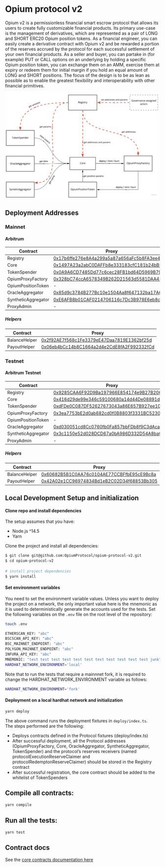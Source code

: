 # Opium protocol v2

Opium v2 is a permissionless financial smart escrow protocol that allows its users to create fully customizable financial products. Its primary use-case is the management of derivatives, which are represented as a pair of LONG and SHORT ERC20 Opium position tokens. As a financial engineer, you can easily create a derivative contract with Opium v2 and be rewarded a portion of the reserves accrued by the protocol for each successful settlement of your own financial products. As a seller and buyer, you can partake in (for example) PUT or CALL options on an underlying by holding a specific Opium position token, you can exchange them on an AMM, exercise them at expiry or redeem them for initial margin if you hold an equal amount of LONG and SHORT positions. The focus of the design is to be as lean as possible as to enable the greatest flexibility and interoperability with other financial primitives.

![Opium-protocol-v2-architecture](./docs/opium_v2_architecture.jpg "Opium-v2-architecture")

## Deployment Addresses

### Mainnet

#### Arbitrum
| Contract            | Proxy                                      | Implementation                             |
|---------------------|--------------------------------------------|--------------------------------------------|
| Registry            | [0x17b6ffe276e8A4a299a5a87a656aFc5b8FA3ee4a](https://arbiscan.io/address/0x17b6ffe276e8A4a299a5a87a656aFc5b8FA3ee4a) | [0x845a7872d1cDe2B3285dE9f66B1D2EC70307cC6b](https://arbiscan.io/address/0x845a7872d1cDe2B3285dE9f66B1D2EC70307cC6b) |
| Core                | [0x1497A23a2abC0DAFFb8e333183cfC181b24bB570](https://arbiscan.io/address/0x1497A23a2abC0DAFFb8e333183cfC181b24bB570) | [0x5854694204828385ED3d5B9d0FF912794D78cdaE](https://arbiscan.io/address/0x5854694204828385ED3d5B9d0FF912794D78cdaE) |
| TokenSpender        | [0x0A9A6CD7485Dd77c6cec28FB1bd64D5969B79132](https://arbiscan.io/address/0x0A9A6CD7485Dd77c6cec28FB1bd64D5969B79132) | [0x7C78bfaDb7F0EA6E84CC5196B6fAC48fb1cFA34E](https://arbiscan.io/address/0x7C78bfaDb7F0EA6E84CC5196B6fAC48fb1cFA34E) |
| OpiumProxyFactory   | [0x328bC74ccA6578349B262D21563d5581DAA43a16](https://arbiscan.io/address/0x328bC74ccA6578349B262D21563d5581DAA43a16) | [0x5a608F8dfD67504Eb1F07D0b32ACD8753160fCA3](https://arbiscan.io/address/0x5a608F8dfD67504Eb1F07D0b32ACD8753160fCA3) |
| OpiumPositionToken  | -                                          | [0x6384f8070fda183e2b8ce0d521c0a9e7606e30ea](https://arbiscan.io/address/0x6384f8070fda183e2b8ce0d521c0a9e7606e30ea) |
| OracleAggregator    | [0x85d9c3784B277Bc10e1504Aa8f647132ba17A674](https://arbiscan.io/address/0x85d9c3784B277Bc10e1504Aa8f647132ba17A674) | [0xC3e733eaCCD9c3bc54450aCe8074F589760Ae079](https://arbiscan.io/address/0xC3e733eaCCD9c3bc54450aCe8074F589760Ae079) |
| SyntheticAggregator | [0xE6AFB8b01CAF0214706116c7Dc3B978E6eb8ce7e](https://arbiscan.io/address/0xE6AFB8b01CAF0214706116c7Dc3B978E6eb8ce7e) | [0xbd0e3097F47cEcA12407bAc42cDD574cf3072F23](https://arbiscan.io/address/0xbd0e3097F47cEcA12407bAc42cDD574cf3072F23) |
| ProxyAdmin          | -                                          | [0x2ba5fee02489c4c7d550b82044742084a652f01a](https://arbiscan.io/address/0x2ba5fee02489c4c7d550b82044742084a652f01a) |

##### Helpers
| Contract            | Proxy                                      |
|---------------------|--------------------------------------------|
| BalanceHelper            | [0x2f92AE7f568c1Fe3379eE47Daa7819E1362bf25d](https://arbiscan.io/address/0x2f92AE7f568c1Fe3379eE47Daa7819E1362bf25d) |
| PayoutHelper                | [0x06eb4bCc14b8C1664a2d4e2CdE8fA2F992332fCd](https://arbiscan.io/address/0x06eb4bCc14b8C1664a2d4e2CdE8fA2F992332fCd) |
### Testnet

#### Arbitrum Testnet
| Contract            | Proxy                                      | Implementation                             |
|---------------------|--------------------------------------------|--------------------------------------------|
| Registry            | [0x9285CAA6F92D9Ba197966E854174e9B27B2061e5](https://testnet.arbiscan.io/address/0x9285CAA6F92D9Ba197966E854174e9B27B2061e5) | [0x48ccef1ecc69e0b5e5fd3340c15f9a2e18563022](https://testnet.arbiscan.io/address/0x48ccef1ecc69e0b5e5fd3340c15f9a2e18563022) |
| Core                | [0x416d29de99e346c59100680a14d44De08891dE30](https://testnet.arbiscan.io/address/0x416d29de99e346c59100680a14d44De08891dE30) | [0x384a5683155f035200cb16fbed0aedb2a6ffaf37](https://testnet.arbiscan.io/address/0x384a5683155f035200cb16fbed0aedb2a6ffaf37) |
| TokenSpender        | [0xdFDe0C087DF52627673043a86E657B927ee10c4b](https://testnet.arbiscan.io/address/0xdFDe0C087DF52627673043a86E657B927ee10c4b) | [0xaC7C9f40F404Df8f5c0436087b7E9e7b0735f90b](https://testnet.arbiscan.io/address/0xaC7C9f40F404Df8f5c0436087b7E9e7b0735f90b) |
| OpiumProxyFactory   | [0x3ea7753bE2d0ab682cd0f0B8803f3331BC5230fc](https://testnet.arbiscan.io/address/0x3ea7753bE2d0ab682cd0f0B8803f3331BC5230fc) | [0x5C97c97ea1015E4f2aE4274c022A06957Eddbb46](https://testnet.arbiscan.io/address/0x5C97c97ea1015E4f2aE4274c022A06957Eddbb46) |
| OpiumPositionToken  | -                                          | [0x7b006dfca781aee11b4a4e9f42c3239ecd4dcf39](https://testnet.arbiscan.io/address/0x7b006dfca781aee11b4a4e9f42c3239ecd4dcf39) |
| OracleAggregator    | [0xd030051cd8Cc0760fb0Fa857bbFDb8f9C3dAcaDE](https://testnet.arbiscan.io/address/0xd030051cd8Cc0760fb0Fa857bbFDb8f9C3dAcaDE) | [0x5f1670bdbafcbea39579083dfd56984bb4a34d25](https://testnet.arbiscan.io/address/0x5f1670bdbafcbea39579083dfd56984bb4a34d25) |
| SyntheticAggregator | [0x3c1150e52d028DCD67a0bA986D332D54A8baC29A](https://testnet.arbiscan.io/address/0x3c1150e52d028DCD67a0bA986D332D54A8baC29A) | [0x01A44DbFE8a2b9568BEA0C0Db938E0dF93682910](https://testnet.arbiscan.io/address/0x01A44DbFE8a2b9568BEA0C0Db938E0dF93682910) |
| ProxyAdmin          | -                                          | [0xFcEAF12d8A38E1135124E4251A462bA92F22b172](https://testnet.arbiscan.io/address/0xFcEAF12d8A38E1135124E4251A462bA92F22b172) |

##### Helpers
| Contract            | Proxy                                      |
|---------------------|--------------------------------------------|
| BalanceHelper            | [0x60682B5B1C0AA76c0104AE77CCBFfbE95cE9Bc8a](https://testnet.arbiscan.io/address/0x60682B5B1C0AA76c0104AE77CCBFfbE95cE9Bc8a) |
| PayoutHelper                | [0x42A02e1CC96974834Bd1eB2C02D34f68853Bb305](https://testnet.arbiscan.io/address/0x42A02e1CC96974834Bd1eB2C02D34f68853Bb305) |

## Local Development Setup and initialization

#### Clone repo and install dependencies

The setup assumes that you have:

- Node.js ^14.5
- Yarn

Clone the project and install all dependencies:

```sh
$ git clone git@github.com:OpiumProtocol/opium-protocol-v2.git
$ cd opium-protocol-v2

# install project dependencies
$ yarn install
```

#### Set environment variables

You need to set the environment variable values. Unless you want to deploy the project on a network, the only important value here is the mnemonic as it is used to deterministically generate the accounts used for the tests. Set the following variables on the `.env` file on the root level of the repository:

```sh
touch .env
```

```sh
ETHERSCAN_KEY: "abc"
BSCSCAN_API_KEY: "abc"
BSC_MAINNET_ENDPOINT: "abc"
POLYGON_MAINNET_ENDPOINT: "abc"
INFURA_API_KEY: "abc"
MNEMONIC: "test test test test test test test test test test test junk"
HARDHAT_NETWORK_ENVIRONMENT='local'
```

Note that to run the tests that require a mainnnet fork, it is required to change the HARDHAT_NETWORK_ENVIRONMENT variable as follows:

```sh
HARDHAT_NETWORK_ENVIRONMENT='fork'
```

#### Deployment on a local hardhat network and initialization

```sh
yarn deploy
```

The above command runs the deployment fixtures in `deploy/index.ts`. \
The steps performed are the following:

- Deploys contracts defined in the Protocol fixtures (deploy/index.ts)
- After successful deployment, all the Protocol addresses (OpiumProxyFactory, Core, OracleAggregator, SyntheticAggregator, TokenSpender) and the protocol’s reserves receivers (named protocolExecutionReserveClaimer and protocolRedemptonReserveClaimer) should be stored in the Registry contract
- After successful registration, the core contract should be added to the whitelist of TokenSpenders

## Compile all contracts:

```sh
yarn compile
```

## Run all the tests:

```sh
yarn test
```

## Contract docs

See the [core contracts documentation here](https://github.com/OpiumProtocol/opium-protocol-v2/tree/main/docs/contracts)
